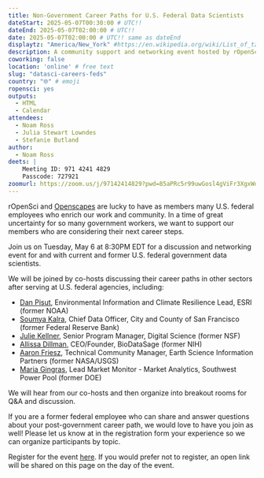 ```yaml
---
title: Non-Government Career Paths for U.S. Federal Data Scientists
dateStart: 2025-05-07T00:30:00 # UTC!!
dateEnd: 2025-05-07T02:00:00 # UTC!!
date: 2025-05-07T02:00:00 # UTC!! same as dateEnd
displaytz: "America/New_York" #https://en.wikipedia.org/wiki/List_of_tz_database_time_zones
description: A community support and networking event hosted by rOpenSci and Openscapes
coworking: false
location: 'online' # free text
slug: "datasci-careers-feds"
country: "🌐" # emoji
ropensci: yes
outputs:
  - HTML
  - Calendar
attendees:
  - Noam Ross
  - Julia Stewart Lowndes
  - Stefanie Butland
author:
  - Noam Ross
deets: |
    Meeting ID: 971 4241 4829
    Passcode: 727921
zoomurl: https://zoom.us/j/97142414829?pwd=85aPRc5r99uwGosl4gViFr3XgxWqji.1
---
```


<!--
```{r}
d <- lubridate::ymd_hms('2025-05-06 20:30:00', tz = 'EDT')
lubridate::with_tz(d, 'UTC')
```
-->

rOpenSci and [Openscapes](https://openscapes.org/) are lucky to have as members many U.S. federal employees
who enrich our work and community.  In a time of great uncertainty for so many
government workers, we want to support our members who are considering their
next career steps.

Join us on Tuesday, May 6 at 8:30PM EDT for a discussion and networking event
for and with current and former U.S. federal government data scientists.

We will be joined by co-hosts discussing their career paths in other sectors
after serving at U.S. federal agencies, including:

 - [Dan Pisut](https://www.linkedin.com/in/danpisut/), Environmental Information and Climate Resilience Lead, ESRI (former NOAA)
 - [Soumya Kalra](https://www.linkedin.com/in/soumyakalra/), Chief Data Officer, City and County of San Francisco (former Federal Reserve Bank)
 - [Julie Kellner](https://www.linkedin.com/in/julie-kellner-913132162/), Senior Program Manager, Digital Science (former NSF)
 - [Allissa Dillman](https://www.linkedin.com/in/allissa-dillman/), CEO/Founder, BioDataSage (former NIH)
 - [Aaron Friesz](https://www.linkedin.com/in/aaron-friesz-32a3751a6/), Technical Community Manager, Earth Science Information Partners (former NASA/USGS)
 - [Maria Gingras](https://www.linkedin.com/in/mariacbrun/), Lead Market Monitor - Market Analytics, Southwest Power Pool (former DOE)
 
We will hear from our co-hosts and then organize into breakout rooms for Q&A
and discussion.

If you are a former federal employee who can share and answer questions about
your post-government career path, we would love to have you join as well! Please
let us know at in the registration form your experience so we can organize
participants by topic.

Register for the event [here](https://zoom.us/meeting/register/WHG_dE3yTseFHCuJw1cnyg).
If you would prefer not to register, an open link will be shared on this page
on the day of the event.

